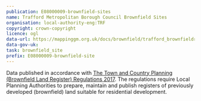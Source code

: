 ```yaml
---
publication: E08000009-brownfield-sites
name: Trafford Metropolitan Borough Council Brownfield Sites
organisation: local-authority-eng:TRF
copyright: crown-copyright
licence: ogl
data-url: https://mappinggm.org.uk/docs/brownfield/trafford_brownfieldregister_2017-12-22_rev1.csv
data-gov-uk: 
task: brownfield_site
prefix: E08000009-brownfield-site
---
```


Data published in accordance with [The Town and Country Planning (Brownfield Land Register) Regulations 2017](http://www.legislation.gov.uk/uksi/2017/403/contents/made).
The regulations require Local Planning Authorities to prepare, maintain and publish registers of previously developed (brownfield) land suitable for residential development.

